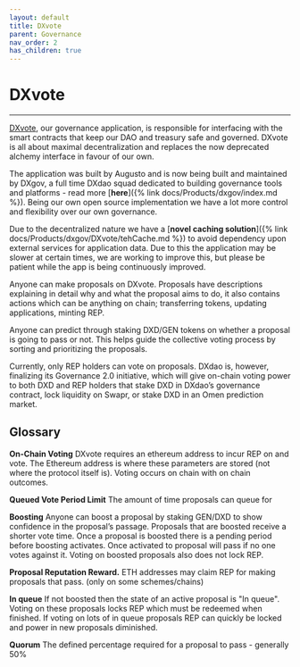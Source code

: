 ```yaml
---
layout: default
title: DXvote
parent: Governance
nav_order: 2
has_children: true
---
```


# DXvote

___

<a href="https://dxvote.eth.limo" target="_blank">DXvote</a>, our governance application, is responsible for interfacing with the smart contracts that keep our DAO and treasury safe and governed. 
DXvote is all about maximal decentralization and replaces the now deprecated alchemy interface in favour of our own. 

The application was built by Augusto and is now being built and maintained by DXgov, a full time DXdao squad dedicated to building governance tools and platforms - read more [**here**]({% link docs/Products/dxgov/index.md %}). 
Being our own open source implementation we have a lot more control and flexibility over our own governance.

Due to the decentralized nature we have a [**novel caching solution**]({% link docs/Products/dxgov/DXvote/tehCache.md %}) to avoid dependency upon external services for application data. Due to this the application may be slower at certain times, we are working to improve this, but please be patient while the app is being continuously improved. 

Anyone can make proposals on DXvote. Proposals have descriptions explaining in detail why and what the proposal aims to do, it also contains actions which can be anything on chain; transferring tokens, updating applications, minting REP.

Anyone can predict through staking DXD/GEN tokens on whether a proposal is going to pass or not. This helps guide the collective voting process by sorting and prioritizing the proposals.

Currently, only REP holders can vote on proposals. DXdao is, however, finalizing its Governance 2.0 initiative, which will give on-chain voting power to both DXD and REP holders that stake DXD in DXdao’s governance contract, lock liquidity on Swapr, or stake DXD in an Omen prediction market.

## Glossary

**On-Chain Voting** DXvote requires an ethereum address to incur REP on and vote. The Ethereum address is where these parameters are stored (not where the protocol itself is). Voting occurs on chain with on chain outcomes. 

**Queued Vote Period Limit** The amount of time proposals can queue for

**Boosting** Anyone can boost a proposal by staking GEN/DXD to show confidence in the proposal’s passage. Proposals that are boosted receive a shorter vote time. Once a proposal is boosted there is a pending period before boosting activates. Once activated to proposal will pass if no one votes against it. Voting on boosted proposals also does not lock REP. 

**Proposal Reputation Reward.** ETH addresses may claim REP for making proposals that pass. (only on some schemes/chains)

**In queue** If not boosted then the state of an active proposal is "In queue". Voting on these proposals locks REP which must be redeemed when finished. If voting on lots of in queue proposals REP can quickly be locked and power in new proposals diminished. 

**Quorum** The defined percentage required for a proposal to pass - generally 50%